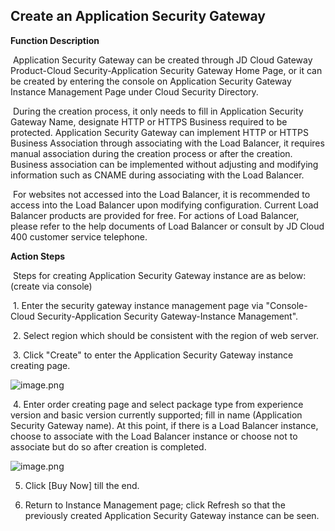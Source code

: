 ## Create an Application Security Gateway

**Function Description**   

​    Application Security Gateway can be created through JD Cloud Gateway Product-Cloud Security-Application Security Gateway Home Page, or it can be created by entering the console on Application Security Gateway Instance Management Page under Cloud Security Directory.

​    During the creation process, it only needs to fill in Application Security Gateway Name, designate HTTP or HTTPS Business required to be protected. Application Security Gateway can implement HTTP or HTTPS Business Association through associating with the Load Balancer, it requires manual association during the creation process or after the creation. Business association can be implemented without adjusting and modifying information such as CNAME during associating with the Load Balancer.

​    For websites not accessed into the Load Balancer, it is recommended to access into the Load Balancer upon modifying configuration. Current Load Balancer products are provided for free. For actions of Load Balancer, please refer to the help documents of Load Balancer or consult by JD Cloud 400 customer service telephone.

**Action Steps**

​    Steps for creating Application Security Gateway instance are as below: (create via console)

​    1. Enter the security gateway instance management page via "Console-Cloud Security-Application Security Gateway-Instance Management".

​    2. Select region which should be consistent with the region of web server.

​    3. Click "Create" to enter the Application Security Gateway instance creating page.

![image.png](https://img1.jcloudcs.com/cms/b5e03c75-9d4c-4e05-8403-6d00b6c4851a20180815151830.png)

​    4. Enter order creating page and select package type from experience version and basic version currently supported; fill in name (Application Security Gateway name). At this point, if there is a Load Balancer instance, choose to associate with the Load Balancer instance or choose not to associate but do so after creation is completed.

![image.png](https://img1.jcloudcs.com/cms/b56ee557-458e-427d-90e4-a82c19d8d94e20180815152101.png)

5. Click [Buy Now] till the end.

6. Return to Instance Management page; click Refresh so that the previously created Application Security Gateway instance can be seen.